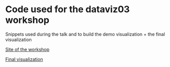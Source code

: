 # Code used for the dataviz03 workshop

Snippets used during the talk and to build the demo visualization +  the final visualization

[Site of the workshop](http://dwm.infographie-sup.be/dataviz03/)

[Final visualization](http://madewulf.github.com/dataviz03/namur.html)